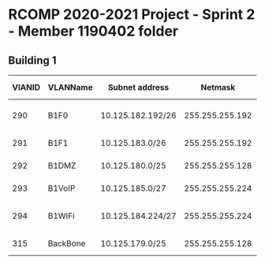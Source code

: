 RCOMP 2020-2021 Project - Sprint 2 - Member 1190402 folder
===========================================

## Building 1 ##


|VlANID |VLANName|Subnet address|	Netmask|Range of addresses|	Useable IPs|
|----|----|----|----|----|----|
|290|B1F0|10.125.182.192/26|255.255.255.192|	10.125.182.192 - 10.125.182.255	|10.125.182.193 - 10.125.182.254|
|291|B1F1|10.125.183.0/26|255.255.255.192|	10.125.183.0 - 10.125.183.63|	10.125.183.1 - 10.125.183.62|
|292|B1DMZ|10.125.180.0/25|255.255.255.128|	10.125.180.0 - 10.125.180.127|	10.125.180.1 - 10.125.180.126|
|293|B1VoIP|10.125.185.0/27|255.255.255.224|	10.125.185.0 - 10.125.185.31|	10.125.185.1 - 10.125.185.30	|
|294|B1WiFi|10.125.184.224/27|255.255.255.224|	10.125.184.224 - 10.125.184.255|	10.125.184.225 - 10.125.184.254|
|315|BackBone|10.125.179.0/25|	255.255.255.128	|10.125.179.0 - 10.125.179.127|	10.125.179.1 - 10.125.179.126|
